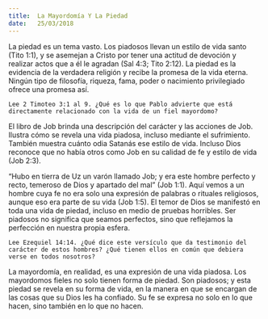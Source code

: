 ```yaml
---
title:  La Mayordomía Y La Piedad
date:   25/03/2018
---
```


La piedad es un tema vasto. Los piadosos llevan un estilo de vida santo (Tito 1:1), y se asemejan a Cristo por tener una actitud de devoción y realizar actos que a él le agradan (Sal 4:3; Tito 2:12). La piedad es la evidencia de la verdadera religión y recibe la promesa de la vida eterna. Ningún tipo de filosofía, riqueza, fama, poder o nacimiento privilegiado ofrece una promesa así. 

`Lee 2 Timoteo 3:1 al 9. ¿Qué es lo que Pablo advierte que está directamente relacionado con la vida de un fiel mayordomo?`

El libro de Job brinda una descripción del carácter y las acciones de Job. Ilustra cómo se revela una vida piadosa, incluso mediante el sufrimiento. También muestra cuánto odia Satanás ese estilo de vida. Incluso Dios reconoce que no había otros como Job en su calidad de fe y estilo de vida (Job 2:3).

“Hubo en tierra de Uz un varón llamado Job; y era este hombre perfecto y recto, temeroso de Dios y apartado del mal” (Job 1:1). Aquí vemos a un hombre cuya fe no era solo una expresión de palabras o rituales religiosos, aunque eso era parte de su vida (Job 1:5). El temor de Dios se manifestó en toda una vida de piedad, incluso en medio de pruebas horribles. Ser piadosos no significa que seamos perfectos, sino que reflejamos la perfección en nuestra propia esfera. 

`Lee Ezequiel 14:14. ¿Qué dice este versículo que da testimonio del carácter de estos hombres? ¿Qué tienen ellos en común que debiera verse en todos nosotros?`

La mayordomía, en realidad, es una expresión de una vida piadosa. Los mayordomos fieles no solo tienen forma de piedad. Son piadosos; y esta piedad se revela en su forma de vida, en la manera en que se encargan de las cosas que su Dios les ha confiado. Su fe se expresa no solo en lo que hacen, sino también en lo que no hacen. 